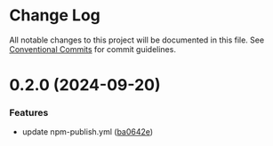 # Change Log

All notable changes to this project will be documented in this file.
See [Conventional Commits](https://conventionalcommits.org) for commit guidelines.

# 0.2.0 (2024-09-20)


### Features

* update npm-publish.yml ([ba0642e](https://github.com/webpack-boost/demo_test/commit/ba0642e3df9d1651b36b38d27af83e706ff25afd))
